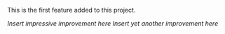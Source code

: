 This is the first feature added to this project.

*Insert impressive improvement here*
*Insert yet another improvement here*